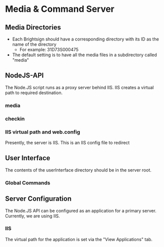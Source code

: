 # Media & Command Server

## Media Directories

* Each Brightsign should have a corresponding directory with its ID as the name of the directory
	* For example: 31D73S000475
* The default setting is to have all the media files in a subdirectory called "media"

## NodeJS-API

The Node.JS script runs as a proxy server behind IIS. IIS creates a virtual path to required destination. 

### media

### checkin

### IIS virtual path and web.config

Presently, the server is IIS. This is an IIS config file to redirect 

## User Interface

The contents of the userInterface directory should be in the server root.

### Global Commands

## Server Configuration

The Node.JS API can be configured as an application for a primary server. Currently, we are using IIS.

### IIS

The virtual path for the application is set via the "View Applications" tab.